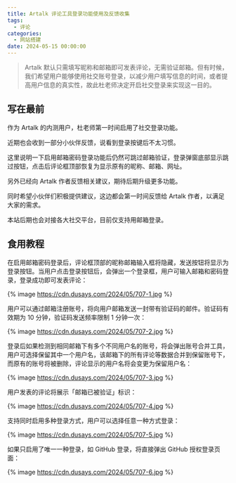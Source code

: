 ```yaml
---
title: Artalk 评论工具登录功能使用及反馈收集
tags:
  - 评论
categories:
  - 网站搭建
date: 2024-05-15 00:00:00
---
```


> Artalk 默认只需填写昵称和邮箱即可发表评论，无需验证邮箱。但有时候，我们希望用户能够使用社交账号登录，以减少用户填写信息的时间，或者提高用户信息的真实性，故此杜老师决定开启社交登录来实现这一目的。

<!-- more -->

## 写在最前

作为 Artalk 的内测用户，杜老师第一时间启用了社交登录功能。

近期也会收到一部分小伙伴反馈，说看到登录按键后不太习惯。

这里说明一下启用邮箱密码登录功能后仍然可跳过邮箱验证，登录弹窗底部显示跳过按钮，点击后评论框顶部恢复为显示原有的昵称、邮箱、网址。

另外已经向 Artalk 作者反馈相关建议，期待后期升级更多功能。

同时希望小伙伴们积极提供建议，这边都会第一时间反馈给 Artalk 作者，以满足大家的需求。

本站后期也会对接各大社交平台，目前仅支持用邮箱登录。

## 食用教程

在启用邮箱密码登录后，评论框顶部的昵称邮箱输入框将隐藏，发送按钮将显示为登录按钮。当用户点击登录按钮后，会弹出一个登录框，用户可输入邮箱和密码登录，登录成功即可发表评论：

{% image https://cdn.dusays.com/2024/05/707-1.jpg %}

用户可以通过邮箱注册账号，将向用户邮箱发送一封带有验证码的邮件。验证码有效期为 10 分钟，验证码发送频率限制 1 分钟一次：

{% image https://cdn.dusays.com/2024/05/707-2.jpg %}

登录后如果检测到相同邮箱下有多个不同用户名的账号，将会弹出账号合并工具，用户可选择保留其中一个用户名，该邮箱下的所有评论等数据合并到保留账号下，而原有的账号将被删除，评论显示的用户名将会变更为保留用户名：

{% image https://cdn.dusays.com/2024/05/707-3.jpg %}

用户发表的评论将展示「邮箱已被验证」标识：

{% image https://cdn.dusays.com/2024/05/707-4.jpg %}

支持同时启用多种登录方式，用户可以选择任意一种方式登录：

{% image https://cdn.dusays.com/2024/05/707-5.jpg %}

如果只启用了唯一一种登录，如 GitHub 登录，将直接弹出 GitHub 授权登录页面：

{% image https://cdn.dusays.com/2024/05/707-6.jpg %}
